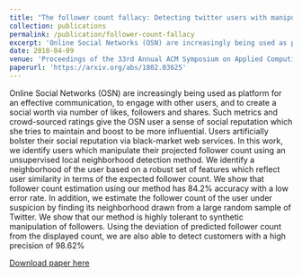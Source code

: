 ```yaml
---
title: "The follower count fallacy: Detecting twitter users with manipulated follower count"
collection: publications
permalink: /publication/follower-count-fallacy
excerpt: 'Online Social Networks (OSN) are increasingly being used as platform for an effective communication, to engage with other users, and to create a social worth via number of likes, followers and share....'
date: 2018-04-09
venue: 'Proceedings of the 33rd Annual ACM Symposium on Applied Computing'
paperurl: 'https://arxiv.org/abs/1802.03625'
---
```


Online Social Networks (OSN) are increasingly being used as platform for an effective communication, to engage with other users, and to create a social worth via number of likes, followers and shares. Such metrics and crowd-sourced ratings give the OSN user a sense of social reputation which she tries to maintain and boost to be more influential. Users artificially bolster their social reputation via black-market web services. In this work, we identify users which manipulate their projected follower count using an unsupervised local neighborhood detection method. We identify a neighborhood of the user based on a robust set of features which reflect user similarity in terms of the expected follower count. We show that follower count estimation using our method has 84.2% accuracy with a low error rate. In addition, we estimate the follower count of the user under suspicion by finding its neighborhood drawn from a large random sample of Twitter. We show that our method is highly tolerant to synthetic manipulation of followers. Using the deviation of predicted follower count from the displayed count, we are also able to detect customers with a high precision of 98.62%

[Download paper here](https://arxiv.org/pdf/1802.03625.pdf)
